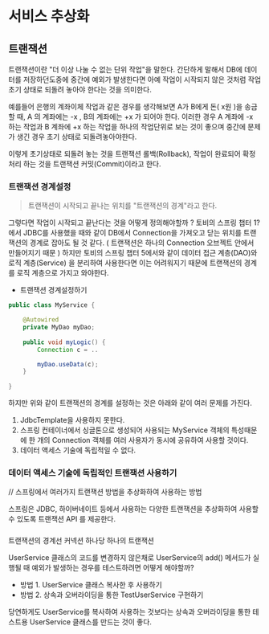 # 서비스 추상화


## 트랜잭션

트랜잭션이란 "더 이상 나눌 수 없는 단위 작업"을 말한다. 간단하게 말해서 DB에 데이터를 저장하던도중에 중간에 예외가 발생한다면 아예 작업이 시작되지 않은 것처럼 작업 초기 상태로 되돌려 놓아야 한다는 것을 의미한다. 

예를들어 은행의 계좌이체 작업과 같은 경우를 생각해보면 A가 B에게 돈( x원 )을 송금할 때, A 의 계좌에는 -x , B의 계좌에는 +x 가 되어야 한다. 이러한 경우 A 계좌에 -x 하는 작업과 B 계좌에 +x 하는 작업을 하나의 작업단위로 보는 것이 좋으며 중간에 문제가 생긴 경우 초기 상태로 되돌려놓아야한다. 

이렇게 초기상태로 되돌려 놓는 것을 트랜잭션 롤백(Rollback), 작업이 완료되어 확정 처리 하는 것을 트랜잭션 커밋(Commit)이라고 한다.

### 트랜잭션 경계설정

> 트랜잭션이 시작되고 끝나는 위치를 "트랜잭션의 경계"라고 한다.

그렇다면 작업이 시작되고 끝난다는 것을 어떻게 정의해야할까 ? 토비의 스프링 챕터 1? 에서 JDBC를 사용했을 때와 같이 DB에서 Connection을 가져오고 닫는 위치를 트랜잭션의 경계로 잡아도 될 것 같다. ( 트랜잭션은 하나의 Connection 오브젝트 안에서 만들어지기 때문 ) 하지만 토비의 스프링 챕터 5에서와 같이 데이터 접근 계층(DAO)와 로직 계층(Service) 을 분리하여 사용한다면 이는 어려워지기 때문에 트랜잭션의 경계를 로직 계층으로 가지고 와야한다.

- 트랜잭션 경계설정하기
```java
public class MyService {

	@Autowired
	private MyDao myDao;
	
	public void myLogic() {
		Connection c = ..

		myDao.useData(c);
	}
	
}
```

하지만 위와 같이 트랜잭션의 경계를 설정하는 것은 아래와 같이 여러 문제를 가진다.

1. JdbcTemplate을 사용하지 못한다.
2. 스프링 컨테이너에서 싱글톤으로 생성되어 사용되는 MyService 객체의 특성때문에 한 개의 Connection 객체를 여러 사용자가 동시에 공유하여 사용할 것이다.
3. 데이터 액세스 기술에 독립적일 수 없다.

### 데이터 액세스 기술에 독립적인 트랜잭션 사용하기
// 스프링에서 여러가지 트랜잭션 방법을 추상화하여 사용하는 방법

스프링은 JDBC, 하이버네이트 등에서 사용하는 다양한 트랜잭션을 추상화하여 사용할 수 있도록 트랜잭션 API 를 제공한다.




### 


트랜잭션의 경계선
커넥션 하나당 하나의 트랜잭션

UserService 클래스의 코드를 변경하지 않은채로 UserService의 add() 메서드가 실행될 때 예외가 발생하는 경우를 테스트하려면 어떻게 해야할까? 

- 방법 1. UserService 클래스 복사한 후 사용하기
- 방법 2. 상속과 오버라이딩을 통한 TestUserService 구현하기

당연하게도 UserService를 복사하여 사용하는 것보다는 상속과 오버라이딩을 통한 테스트용 UserService 클래스를 만드는 것이 좋다.









